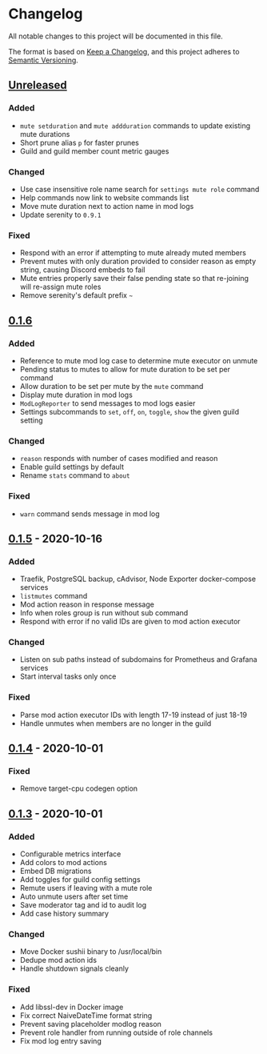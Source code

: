 # Changelog

All notable changes to this project will be documented in this file.

The format is based on [Keep a Changelog](https://keepachangelog.com/en/1.0.0/),
and this project adheres to [Semantic Versioning](https://semver.org/spec/v2.0.0.html).

## [Unreleased]

### Added

-   `mute setduration` and `mute addduration` commands to update existing mute durations
-   Short prune alias `p` for faster prunes
-   Guild and guild member count metric gauges

### Changed

-   Use case insensitive role name search for `settings mute role` command
-   Help commands now link to website commands list
-   Move mute duration next to action name in mod logs
-   Update serenity to `0.9.1`

### Fixed

-   Respond with an error if attempting to mute already muted members
-   Prevent mutes with only duration provided to consider reason as empty string, causing Discord embeds to fail
-   Mute entries properly save their false pending state so that re-joining will re-assign mute roles
-   Remove serenity's default prefix `~`

## [0.1.6]

### Added

-   Reference to mute mod log case to determine mute executor on unmute
-   Pending status to mutes to allow for mute duration to be set per command
-   Allow duration to be set per mute by the `mute` command
-   Display mute duration in mod logs
-   `ModLogReporter` to send messages to mod logs easier
-   Settings subcommands to `set`, `off`, `on`, `toggle`, `show` the given guild setting

### Changed

-   `reason` responds with number of cases modified and reason
-   Enable guild settings by default
-   Rename `stats` command to `about`

### Fixed

-   `warn` command sends message in mod log

## [0.1.5] - 2020-10-16

### Added

-   Traefik, PostgreSQL backup, cAdvisor, Node Exporter docker-compose services
-   `listmutes` command
-   Mod action reason in response message
-   Info when roles group is run without sub command
-   Respond with error if no valid IDs are given to mod action executor

### Changed

-   Listen on sub paths instead of subdomains for Prometheus and Grafana services
-   Start interval tasks only once

### Fixed

-   Parse mod action executor IDs with length 17-19 instead of just 18-19
-   Handle unmutes when members are no longer in the guild

## [0.1.4] - 2020-10-01

### Fixed

-   Remove target-cpu codegen option

## [0.1.3] - 2020-10-01

### Added

-   Configurable metrics interface
-   Add colors to mod actions
-   Embed DB migrations
-   Add toggles for guild config settings
-   Remute users if leaving with a mute role
-   Auto unmute users after set time
-   Save moderator tag and id to audit log
-   Add case history summary

### Changed

-   Move Docker sushii binary to /usr/local/bin
-   Dedupe mod action ids
-   Handle shutdown signals cleanly

### Fixed

-   Add libssl-dev in Docker image
-   Fix correct NaiveDateTime format string
-   Prevent saving placeholder modlog reason
-   Prevent role handler from running outside of role channels
-   Fix mod log entry saving

[unreleased]: https://github.com/drklee3/sushii-2/compare/v0.1.6...HEAD
[0.1.6]: https://github.com/drklee3/sushii-2/compare/v0.1.5...v0.1.6
[0.1.5]: https://github.com/drklee3/sushii-2/compare/v0.1.4...v0.1.5
[0.1.4]: https://github.com/drklee3/sushii-2/compare/v0.1.3...v0.1.4
[0.1.3]: https://github.com/drklee3/sushii-2/compare/v0.1.2...v0.1.3
[c:27120af]: https://github.com/drklee3/sushii-2/commit/27120af575aed5f7a437152d8b4d16b3fcc7e7c1
